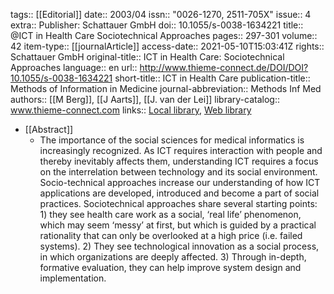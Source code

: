 tags:: [[Editorial]]
date:: 2003/04
issn:: "0026-1270, 2511-705X"
issue:: 4
extra:: Publisher: Schattauer GmbH
doi:: 10.1055/s-0038-1634221
title:: @ICT in Health Care Sociotechnical Approaches
pages:: 297-301
volume:: 42
item-type:: [[journalArticle]]
access-date:: 2021-05-10T15:03:41Z
rights:: Schattauer GmbH
original-title:: ICT in Health Care: Sociotechnical Approaches
language:: en
url:: http://www.thieme-connect.de/DOI/DOI?10.1055/s-0038-1634221
short-title:: ICT in Health Care
publication-title:: Methods of Information in Medicine
journal-abbreviation:: Methods Inf Med
authors:: [[M Berg]], [[J Aarts]], [[J. van der Lei]]
library-catalog:: www.thieme-connect.com
links:: [Local library](zotero://select/library/items/ADFUZ4RY), [Web library](https://www.zotero.org/users/6520516/items/ADFUZ4RY)

- [[Abstract]]
	- The importance of the social sciences for medical informatics is increasingly recognized. As ICT requires interaction with people and thereby inevitably affects them, understanding ICT requires a focus on the interrelation between technology and its social environment. Socio-technical approaches increase our understanding of how ICT applications are developed, introduced and become a part of social practices. Sociotechnical approaches share several starting points: 1) they see health care work as a social, ‘real life’ phenomenon, which may seem ‘messy’ at first, but which is guided by a practical rationality that can only be overlooked at a high price (i.e. failed systems). 2) They see technological innovation as a social process, in which organizations are deeply affected. 3) Through in-depth, formative evaluation, they can help improve system design and implementation.